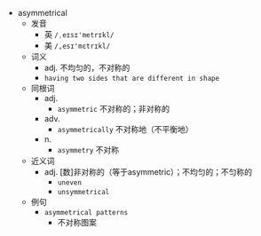 - asymmetrical
  - 发音
    - 英 `/ˌeɪsɪ'metrɪkl/`
    - 美 `/,esɪ'mɛtrɪkl/`
  - 词义
    - adj. 不均匀的，不对称的
    - `having two sides that are different in shape`
  - 同根词
    - adj.
      - `asymmetric` 不对称的；非对称的
    - adv.
      - `asymmetrically` 不对称地（不平衡地）
    - n.
      - `asymmetry` 不对称
  - 近义词
    - adj. [数]非对称的（等于asymmetric）；不均匀的；不匀称的
      - `uneven`
      - `unsymmetrical`
  - 例句
    - `asymmetrical patterns`
      - 不对称图案

